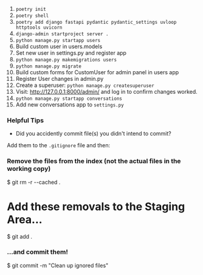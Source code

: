 1. `poetry init`
2. `poetry shell`
3. `poetry add django fastapi pydantic pydantic_settings uvloop httptools uvicorn`
4. `django-admin startproject server .`
5. `python manage.py startapp users`
6. Build custom user in users.models
7. Set new user in settings.py and register app
8. `python manage.py makemigrations users`
9. `python manage.py migrate`
10. Build custom forms for CustomUser for admin panel in users app
11. Register User changes in admin.py
12. Create a superuser:  `python manage.py createsuperuser`
13. Visit: http://127.0.0.1:8000/admin/ and log in to confirm changes worked.
14. `python manage.py startapp conversations`
15. Add new conversations app to `settings.py`


### Helpful Tips
- Did you accidently commit file(s) you didn't intend to commit?

Add them to the `.gitignore` file and then:

### Remove the files from the index (not the actual files in the working copy)
$ git rm -r --cached .

# Add these removals to the Staging Area...
$ git add .

### ...and commit them!
$ git commit -m "Clean up ignored files"
